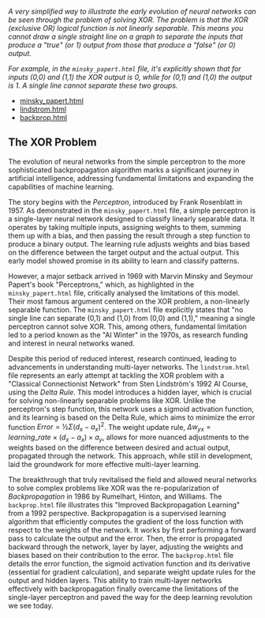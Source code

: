 
*A very simplified way to illustrate the early evolution of neural networks can be seen through
the problem of solving XOR. The problem is that the XOR (exclusive OR) logical function is *not*
linearly separable. This means you cannot draw a single straight line on a graph to separate
the inputs that produce a "true" (or 1) output from those that produce a "false" (or 0) output.*

*For example, in the `minsky_papert.html` file, it's explicitly shown that for inputs (0,0) and
(1,1) the XOR output is 0, while for (0,1) and (1,0) the output is 1.
A single line cannot separate these two groups.*

- [minsky_papert.html](./minsky_papert.html)
- [lindstrom.html](./lindstrom.html)
- [backprop.html](./backprop.html)


## The XOR Problem

The evolution of neural networks from the simple perceptron to the more sophisticated backpropagation
algorithm marks a significant journey in artificial intelligence, addressing fundamental limitations
and expanding the capabilities of machine learning.

The story begins with the *Perceptron*, introduced by Frank Rosenblatt in 1957. As demonstrated in the
`minsky_papert.html` file, a simple perceptron is a single-layer neural network designed to classify
linearly separable data. It operates by taking multiple inputs, assigning weights to them, summing
them up with a bias, and then passing the result through a step function to produce a binary output.
The learning rule adjusts weights and bias based on the difference between the target output and the
actual output. This early model showed promise in its ability to learn and classify patterns.

However, a major setback arrived in 1969 with Marvin Minsky and Seymour Papert's book "Perceptrons,"
which, as highlighted in the `minsky_papert.html` file, critically analysed the limitations of this
model. Their most famous argument centered on the XOR problem, a non-linearly separable function.
The `minsky_papert.html` file explicitly states that "no single line can separate (0,1) and (1,0)
from (0,0) and (1,1)," meaning a single perceptron cannot solve XOR. This, among others, fundamental
limitation led to a period known as the "AI Winter" in the 1970s, as research funding and interest
in neural networks waned.

Despite this period of reduced interest, research continued, leading to advancements in understanding
multi-layer networks. The `lindstrom.html` file represents an early attempt at tackling the XOR problem
with a "Classical Connectionist Network" from Sten Lindström's 1992 AI Course, using the *Delta Rule*.
This model introduces a hidden layer, which is crucial for solving non-linearly separable problems
like XOR. Unlike the perceptron's step function, this network uses a sigmoid activation function, and
its learning is based on the Delta Rule, which aims to minimize the error function $Error = ½ Σ(d_x - a_x)^2$.
The weight update rule, $Δw_{yx} = learning\_rate × (d_x - a_x) × a_y$, allows for more nuanced
adjustments to the weights based on the difference between desired and actual output, propagated
through the network. This approach, while still in development, laid the groundwork for more
effective multi-layer learning.

The breakthrough that truly revitalised the field and allowed neural networks to solve complex problems
like XOR was the re-popularization of *Backpropagation* in 1986 by Rumelhart, Hinton, and Williams.
The `backprop.html` file illustrates this "Improved Backpropagation Learning" from a 1992 perspective.
Backpropagation is a supervised learning algorithm that efficiently computes the gradient of the loss
function with respect to the weights of the network. It works by first performing a forward pass to
calculate the output and the error. Then, the error is propagated backward through the network,
layer by layer, adjusting the weights and biases based on their contribution to the error. The `backprop.html`
file details the error function, the sigmoid activation function and its derivative (essential for gradient
calculation), and separate weight update rules for the output and hidden layers. This ability to train
multi-layer networks effectively with backpropagation finally overcame the limitations of the single-layer
perceptron and paved the way for the deep learning revolution we see today.

